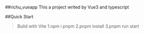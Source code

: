 ##richu_vueapp
This a project writed by Vue3 and typescript 

##Quick Start

>Bulid with Vite
>1.npm i pnpm
>2.pnpm install
>3.pnpm run start
